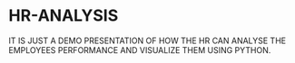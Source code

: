 # HR-ANALYSIS
IT IS JUST A DEMO PRESENTATION OF HOW THE HR CAN ANALYSE THE EMPLOYEES PERFORMANCE AND VISUALIZE THEM USING PYTHON.
